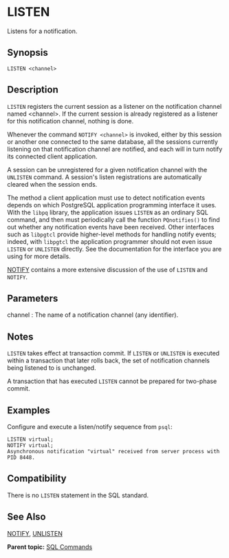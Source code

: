 # LISTEN 

Listens for a notification.

## <a id="section2"></a>Synopsis 

``` {#sql_command_synopsis}
LISTEN <channel>
```

## <a id="section3"></a>Description 

`LISTEN` registers the current session as a listener on the notification channel named \<channel>. If the current session is already registered as a listener for this notification channel, nothing is done.

Whenever the command `NOTIFY <channel>` is invoked, either by this session or another one connected to the same database, all the sessions currently listening on that notification channel are notified, and each will in turn notify its connected client application.

A session can be unregistered for a given notification channel with the `UNLISTEN` command. A session's listen registrations are automatically cleared when the session ends.

The method a client application must use to detect notification events depends on which PostgreSQL application programming interface it uses. With the `libpq` library, the application issues `LISTEN` as an ordinary SQL command, and then must periodically call the function `PQnotifies()` to find out whether any notification events have been received. Other interfaces such as `libpgtcl` provide higher-level methods for handling notify events; indeed, with `libpgtcl` the application programmer should not even issue `LISTEN` or `UNLISTEN` directly. See the documentation for the interface you are using for more details.

[NOTIFY](NOTIFY.html) contains a more extensive discussion of the use of `LISTEN` and `NOTIFY`.

## <a id="section4"></a>Parameters 

channel
:   The name of a notification channel (any identifier).

## <a id="section4a"></a>Notes

`LISTEN` takes effect at transaction commit. If `LISTEN` or `UNLISTEN` is executed within a transaction that later rolls back, the set of notification channels being listened to is unchanged.

A transaction that has executed `LISTEN` cannot be prepared for two-phase commit.

## <a id="section5"></a>Examples 

Configure and execute a listen/notify sequence from `psql`:

```
LISTEN virtual;
NOTIFY virtual;
Asynchronous notification "virtual" received from server process with PID 8448.
```

## <a id="section6"></a>Compatibility 

There is no `LISTEN` statement in the SQL standard.

## <a id="section7"></a>See Also 

[NOTIFY](NOTIFY.html), [UNLISTEN](UNLISTEN.html)

**Parent topic:** [SQL Commands](../sql_commands/sql_ref.html)

